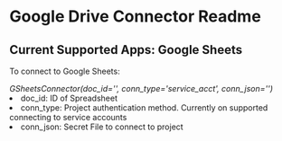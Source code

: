 <h1>Google Drive Connector Readme</h1>

<h2>Current Supported Apps:  Google Sheets</h2>

<p>To connect to Google Sheets:</p>
<i>GSheetsConnector(doc_id='', conn_type='service_acct', conn_json='')</i>
<li>doc_id:  ID of Spreadsheet</li>
<li>conn_type: Project authentication method.  Currently on supported connecting to service accounts</li>
<li>conn_json: Secret File to connect to project</li>

